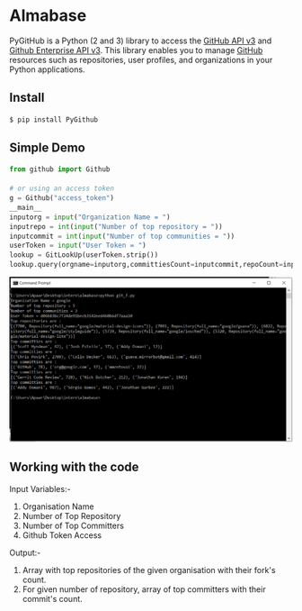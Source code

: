 # Almabase
PyGitHub is a Python (2 and 3) library to access the [GitHub API v3] and [Github Enterprise API v3].
This library enables you to manage [GitHub] resources such as repositories, user profiles, and organizations in your Python applications.

[GitHub API v3]: https://developer.github.com/v3
[Github Enterprise API v3]: https://developer.github.com/enterprise/2.13/v3/
[GitHub]: https://github.com

## Install

```bash
$ pip install PyGithub
```

## Simple Demo

```python
from github import Github

# or using an access token
g = Github("access_token")
__main__
inputorg = input("Organization Name = ")
inputrepo = int(input("Number of top repository = "))
inputcommit = int(input("Number of top communities = "))
userToken = input("User Token = ")
lookup = GitLookUp(userToken.strip())
lookup.query(orgname=inputorg,committiesCount=inputcommit,repoCount=inputrepo)
```
<p align="center">
  <img alt="Git" src="https://github.com/apaaragr/Almabase/blob/master/Screenshot%20(199).png">
</p>

## Working with the code
Input Variables:-
  1. Organisation Name
  2. Number of Top Repository
  3. Number of Top Committers
  4. Github Token Access

Output:-
  1. Array with top repositories of the given organisation with their fork's count.
  2. For given number of repository, array of top committers with their commit's count.
